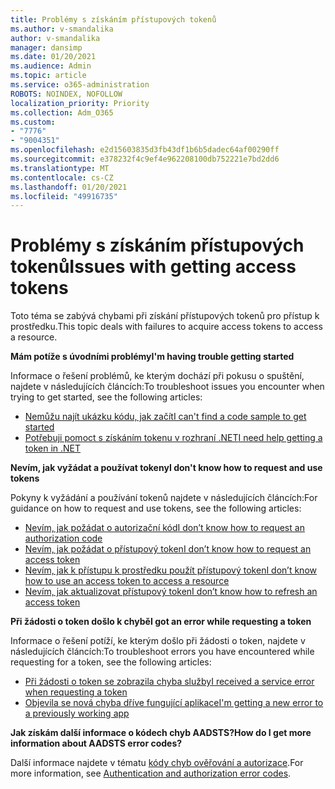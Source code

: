 ```yaml
---
title: Problémy s získáním přístupových tokenů
ms.author: v-smandalika
author: v-smandalika
manager: dansimp
ms.date: 01/20/2021
ms.audience: Admin
ms.topic: article
ms.service: o365-administration
ROBOTS: NOINDEX, NOFOLLOW
localization_priority: Priority
ms.collection: Adm_O365
ms.custom:
- "7776"
- "9004351"
ms.openlocfilehash: e2d15603835d3fb43df1b6b5dadec64af00290ff
ms.sourcegitcommit: e378232f4c9ef4e962208100db752221e7bd2dd6
ms.translationtype: MT
ms.contentlocale: cs-CZ
ms.lasthandoff: 01/20/2021
ms.locfileid: "49916735"
---
```

# <a name="issues-with-getting-access-tokens"></a><span data-ttu-id="467b0-102">Problémy s získáním přístupových tokenů</span><span class="sxs-lookup"><span data-stu-id="467b0-102">Issues with getting access tokens</span></span>

<span data-ttu-id="467b0-103">Toto téma se zabývá chybami při získání přístupových tokenů pro přístup k prostředku.</span><span class="sxs-lookup"><span data-stu-id="467b0-103">This topic deals with failures to acquire access tokens to access a resource.</span></span>

<span data-ttu-id="467b0-104">**Mám potíže s úvodními problémy**</span><span class="sxs-lookup"><span data-stu-id="467b0-104">**I'm having trouble getting started**</span></span>

<span data-ttu-id="467b0-105">Informace o řešení problémů, ke kterým dochází při pokusu o spuštění, najdete v následujících článcích:</span><span class="sxs-lookup"><span data-stu-id="467b0-105">To troubleshoot issues you encounter when trying to get started, see the following articles:</span></span>

- [<span data-ttu-id="467b0-106">Nemůžu najít ukázku kódu, jak začít</span><span class="sxs-lookup"><span data-stu-id="467b0-106">I can't find a code sample to get started</span></span>](https://docs.microsoft.com/azure/active-directory/develop/sample-v2-code) 
- [<span data-ttu-id="467b0-107">Potřebuji pomoct s získáním tokenu v rozhraní .NET</span><span class="sxs-lookup"><span data-stu-id="467b0-107">I need help getting a token in .NET</span></span>](https://docs.microsoft.com/azure/active-directory/develop/authentication-flows-app-scenarios)

<span data-ttu-id="467b0-108">**Nevím, jak vyžádat a používat tokeny**</span><span class="sxs-lookup"><span data-stu-id="467b0-108">**I don't know how to request and use tokens**</span></span>

<span data-ttu-id="467b0-109">Pokyny k vyžádání a používání tokenů najdete v následujících článcích:</span><span class="sxs-lookup"><span data-stu-id="467b0-109">For guidance on how to request and use tokens, see the following articles:</span></span>

- [<span data-ttu-id="467b0-110">Nevím, jak požádat o autorizační kód</span><span class="sxs-lookup"><span data-stu-id="467b0-110">I don’t know how to request an authorization code</span></span>](https://docs.microsoft.com/azure/active-directory/develop/v2-oauth2-auth-code-flow#request-an-authorization-code) 
- [<span data-ttu-id="467b0-111">Nevím, jak požádat o přístupový token</span><span class="sxs-lookup"><span data-stu-id="467b0-111">I don’t know how to request an access token</span></span>](https://docs.microsoft.com/azure/active-directory/develop/v2-oauth2-auth-code-flow#use-the-authorization-code-to-request-an-access-token) 
- [<span data-ttu-id="467b0-112">Nevím, jak k přístupu k prostředku použít přístupový token</span><span class="sxs-lookup"><span data-stu-id="467b0-112">I don’t know how to use an access token to access a resource</span></span>](https://docs.microsoft.com/azure/active-directory/develop/v2-oauth2-auth-code-flow#use-the-access-token-to-access-the-resource) 
- [<span data-ttu-id="467b0-113">Nevím, jak aktualizovat přístupový token</span><span class="sxs-lookup"><span data-stu-id="467b0-113">I don’t know how to refresh an access token</span></span>](https://docs.microsoft.com/azure/active-directory/develop/v2-oauth2-auth-code-flow#refreshing-the-access-tokens)

<span data-ttu-id="467b0-114">**Při žádosti o token došlo k chybě**</span><span class="sxs-lookup"><span data-stu-id="467b0-114">**I got an error while requesting a token**</span></span>

<span data-ttu-id="467b0-115">Informace o řešení potíží, ke kterým došlo při žádosti o token, najdete v následujících článcích:</span><span class="sxs-lookup"><span data-stu-id="467b0-115">To troubleshoot errors you have encountered while requesting for a token, see the following articles:</span></span>

- [<span data-ttu-id="467b0-116">Při žádosti o token se zobrazila chyba služby</span><span class="sxs-lookup"><span data-stu-id="467b0-116">I received a service error when requesting a token</span></span>](https://docs.microsoft.com/azure/active-directory/develop/reference-aadsts-error-codes) 
- [<span data-ttu-id="467b0-117">Objevila se nová chyba dříve fungující aplikace</span><span class="sxs-lookup"><span data-stu-id="467b0-117">I'm getting a new error to a previously working app</span></span>](https://docs.microsoft.com/azure/active-directory/develop/reference-breaking-changes)

<span data-ttu-id="467b0-118">**Jak získám další informace o kódech chyb AADSTS?**</span><span class="sxs-lookup"><span data-stu-id="467b0-118">**How do I get more information about AADSTS error codes?**</span></span>

<span data-ttu-id="467b0-119">Další informace najdete v tématu [kódy chyb ověřování a autorizace](https://docs.microsoft.com/azure/active-directory/develop/reference-aadsts-error-codes).</span><span class="sxs-lookup"><span data-stu-id="467b0-119">For more information, see [Authentication and authorization error codes](https://docs.microsoft.com/azure/active-directory/develop/reference-aadsts-error-codes).</span></span>





